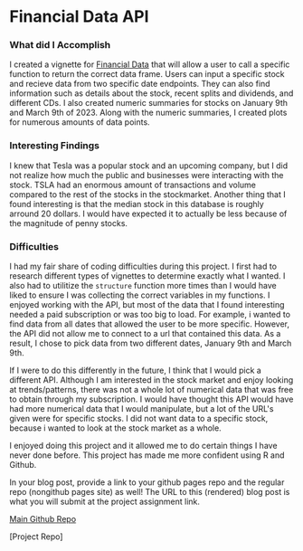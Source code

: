# Financial Data API

### What did I Accomplish
I created a vignette for [Financial Data](https://polygon.io/docs/stocks) that will allow a user to call a specific function to return the correct data frame. Users can input a specific stock and recieve data from two specific date endpoints. They can also find information such as details about the stock, recent splits and dividends, and different CDs. I also created numeric summaries for stocks on January 9th and March 9th of 2023. Along with the numeric summaries, I created plots for numerous amounts of data points.

### Interesting Findings
I knew that Tesla was a popular stock and an upcoming company, but I did not realize how much the public and businesses were interacting with the stock. TSLA had an enormous amount of transactions and volume compared to the rest of the stocks in the stockmarket. Another thing that I found interesting is that the median stock in this database is roughly arround 20 dollars. I would have expected it to actually be less because of the magnitude of penny stocks. 

### Difficulties
I had my fair share of coding difficulties during this project. I first had to research different types of vignettes to determine exactly what I wanted. I also had to utilitize the `structure` function more times than I would have liked to ensure I was collecting the correct variables in my functions. I enjoyed working with the API, but most of the data that I found interesting needed a paid subscription or was too big to load. For example, i wanted to find data from all dates that allowed the user to be more specific. However, the API did not allow me to connect to a url that contained this data. As a result, I chose to pick data from two different dates, January 9th and March 9th.

If I were to do this differently in the future, I think that I would pick a different API. Although I am interested in the stock market and enjoy looking at trends/patterns, there was not a whole lot of numerical data that was free to obtain through my subscription. I would have thought this API would have had more numerical data that I would manipulate, but a lot of the URL's given were for specific stocks. I did not want data to a specific stock, because i wanted to look at the stock market as a whole.

I enjoyed doing this project and it allowed me to do certain things I have never done before. This project has made  me more confident using R and Github.  

In your blog post, provide a link to your github pages repo and the regular repo (nongithub pages site) as well! The URL to this (rendered) blog post is what you will submit at the project assignment link.

[Main Github Repo](https://github.com/sjwilli6/sjwilli6.github.io)

[Project Repo]
